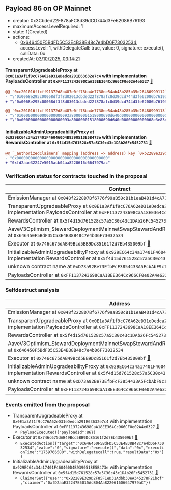 ## Payload 86 on OP Mainnet

- creator: 0x3Cbded22F878aFC8d39dCD744d3Fe62086B76193
- maximumAccessLevelRequired: 1
- state: 1(Created)
- actions:
  - [0x646450F5BdFD5C53E4B38B48c7e4bD6F73032534](https://optimistic.etherscan.io/address/0x646450F5BdFD5C53E4B38B48c7e4bD6F73032534), accessLevel: 1, withDelegateCall: true, value: 0, signature: execute(), callData: 0x
- createdAt: [03/10/2025, 03:14:21](https://optimistic.etherscan.io/tx/0xf8ea1f0e41ba8c0b7eb4ed6339e34e6b91b87706c2777417aa1c215e43e68c16)

#### TransparentUpgradeableProxy at `0x0E1a3Af1f9cC76A62eD31eDedca291E63632e7c4` with implementation PayloadsController at `0xFF1137243698CaA18EE364Cc966CF0e02A4e6327` [:ghost:](https://github.com/bgd-labs/aave-address-book  "GovernanceV3Optimism.PAYLOADS_CONTROLLER")

```diff
@@ `0xc201016ffcff91372d8b487e0ff78ba4e7738ee54ab48b285b35d26480999112` raw  @@
- "\"0x0068e295c00068df3f8d02013cbded22f878afc8d39dcd744d3fe62086b76193\""
+ "\"0x0068e295c00068df3f8d03013cbded22f878afc8d39dcd744d3fe62086b76193\""

@@ `0xc201016ffcff91372d8b487e0ff78ba4e7738ee54ab48b285b35d26480999113` raw  @@
- "\"0x000000000000000000093a80000001518000690d640d00000000000000000000\""
+ "\"0x000000000000000000093a80000001518000690d640d00000000000068e3e834\""

```
#### InitializableAdminUpgradeabilityProxy at `0x929EC64c34a17401F460460D4B9390518E5B473e` with implementation RewardsController at `0x5f4d15d761528c57a5C30c43c1DAb26Fc5452731` [:ghost:](https://github.com/bgd-labs/aave-address-book  "AaveV3Optimism.DEFAULT_INCENTIVES_CONTROLLER")

```diff
@@ `_authorizedClaimers` mapping (address => address) key `0xb2289e329d2f85f1ed31adbb30ea345278f21bcf` @@
- "0x0000000000000000000000000000000000000000"
+ "0xfd2aae32247e5015acb04aa8220616d6647979ac"

```
### Verification status for contracts touched in the proposal

| Contract | Status |
|---------|------------|
| EmissionManager at `0x048f2228D7Bf6776f99aB50cB1b1eaB4D1d4cA73` [:ghost:](https://github.com/bgd-labs/aave-address-book  "AaveV3Optimism.EMISSION_MANAGER") | Contract |
| TransparentUpgradeableProxy at `0x0E1a3Af1f9cC76A62eD31eDedca291E63632e7c4` with implementation PayloadsController at `0xFF1137243698CaA18EE364Cc966CF0e02A4e6327` [:ghost:](https://github.com/bgd-labs/aave-address-book  "GovernanceV3Optimism.PAYLOADS_CONTROLLER") | Contract |
| RewardsController at `0x5f4d15d761528c57a5C30c43c1DAb26Fc5452731` | Contract |
| AaveV3Optimism_StewardDeploymentMainnetSwapStewardAndRewardsSteward_20250821 at `0x646450F5BdFD5C53E4B38B48c7e4bD6F73032534` | Contract |
| Executor at `0x746c675dAB49Bcd5BB9Dc85161f2d7Eb435009bf` [:ghost:](https://github.com/bgd-labs/aave-address-book  "AaveV3Optimism.ACL_ADMIN") | Contract |
| InitializableAdminUpgradeabilityProxy at `0x929EC64c34a17401F460460D4B9390518E5B473e` with implementation RewardsController at `0x5f4d15d761528c57a5C30c43c1DAb26Fc5452731` [:ghost:](https://github.com/bgd-labs/aave-address-book  "AaveV3Optimism.DEFAULT_INCENTIVES_CONTROLLER") | Contract |
| unknown contract name at `0xD73a92Be73EfbFcF3854433A5FcbAbF9c1316073` | EOA |
| PayloadsController at `0xFF1137243698CaA18EE364Cc966CF0e02A4e6327` | Contract |

### Selfdestruct analysis

| Address | Result |
|---------|------------|
| EmissionManager at `0x048f2228D7Bf6776f99aB50cB1b1eaB4D1d4cA73` [:ghost:](https://github.com/bgd-labs/aave-address-book  "AaveV3Optimism.EMISSION_MANAGER") | Safe |
| TransparentUpgradeableProxy at `0x0E1a3Af1f9cC76A62eD31eDedca291E63632e7c4` with implementation PayloadsController at `0xFF1137243698CaA18EE364Cc966CF0e02A4e6327` [:ghost:](https://github.com/bgd-labs/aave-address-book  "GovernanceV3Optimism.PAYLOADS_CONTROLLER") | DelegateCall |
| RewardsController at `0x5f4d15d761528c57a5C30c43c1DAb26Fc5452731` | Safe |
| AaveV3Optimism_StewardDeploymentMainnetSwapStewardAndRewardsSteward_20250821 at `0x646450F5BdFD5C53E4B38B48c7e4bD6F73032534` | Safe |
| Executor at `0x746c675dAB49Bcd5BB9Dc85161f2d7Eb435009bf` [:ghost:](https://github.com/bgd-labs/aave-address-book  "AaveV3Optimism.ACL_ADMIN") | DelegateCall |
| InitializableAdminUpgradeabilityProxy at `0x929EC64c34a17401F460460D4B9390518E5B473e` with implementation RewardsController at `0x5f4d15d761528c57a5C30c43c1DAb26Fc5452731` [:ghost:](https://github.com/bgd-labs/aave-address-book  "AaveV3Optimism.DEFAULT_INCENTIVES_CONTROLLER") | DelegateCall |
| unknown contract name at `0xD73a92Be73EfbFcF3854433A5FcbAbF9c1316073` | EOA |
| PayloadsController at `0xFF1137243698CaA18EE364Cc966CF0e02A4e6327` | Safe |

### Events emitted from the proposal

- TransparentUpgradeableProxy at `0x0E1a3Af1f9cC76A62eD31eDedca291E63632e7c4` with implementation PayloadsController at `0xFF1137243698CaA18EE364Cc966CF0e02A4e6327` [:ghost:](https://github.com/bgd-labs/aave-address-book  "GovernanceV3Optimism.PAYLOADS_CONTROLLER")
  - `PayloadExecuted({"payloadId":86})`
- Executor at `0x746c675dAB49Bcd5BB9Dc85161f2d7Eb435009bf` [:ghost:](https://github.com/bgd-labs/aave-address-book  "AaveV3Optimism.ACL_ADMIN")
  - `ExecutedAction({"target":"0x646450F5BdFD5C53E4B38B48c7e4bD6F73032534","value":"0","signature":"execute()","data":"0x","executionTime":"1759766580","withDelegatecall":true,"resultData":"0x"})`
- InitializableAdminUpgradeabilityProxy at `0x929EC64c34a17401F460460D4B9390518E5B473e` with implementation RewardsController at `0x5f4d15d761528c57a5C30c43c1DAb26Fc5452731` [:ghost:](https://github.com/bgd-labs/aave-address-book  "AaveV3Optimism.DEFAULT_INCENTIVES_CONTROLLER")
  - `ClaimerSet({"user":"0xB2289E329D2F85F1eD31Adbb30eA345278F21bcf","claimer":"0xfD2aaE32247E5015AcB04Aa8220616D6647979aC"})`
